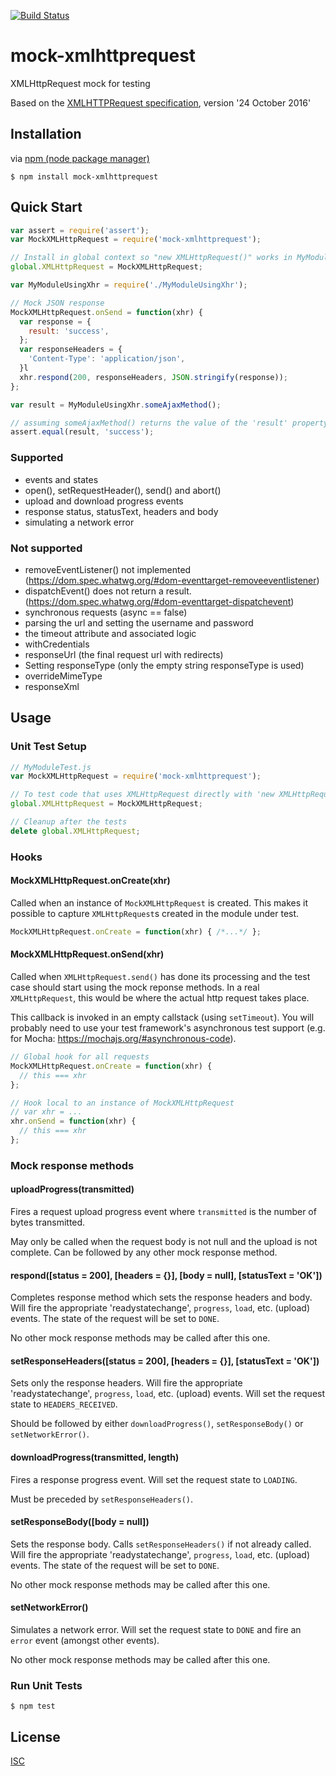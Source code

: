 [![Build Status](https://travis-ci.org/berniegp/mock-xmlhttprequest.svg?branch=master)](https://travis-ci.org/berniegp/mock-xmlhttprequest)

# mock-xmlhttprequest
XMLHttpRequest mock for testing

Based on the [XMLHTTPRequest specification](https://xhr.spec.whatwg.org), version '24 October 2016'

## Installation
via [npm (node package manager)](https://github.com/npm/npm)

	$ npm install mock-xmlhttprequest

## Quick Start
```javascript
var assert = require('assert');
var MockXMLHttpRequest = require('mock-xmlhttprequest');

// Install in global context so "new XMLHttpRequest()" works in MyModuleUsingXhr
global.XMLHttpRequest = MockXMLHttpRequest;

var MyModuleUsingXhr = require('./MyModuleUsingXhr');

// Mock JSON response
MockXMLHttpRequest.onSend = function(xhr) {
  var response = {
    result: 'success',
  };
  var responseHeaders = {
    'Content-Type': 'application/json',
  }l
  xhr.respond(200, responseHeaders, JSON.stringify(response));
};

var result = MyModuleUsingXhr.someAjaxMethod();

// assuming someAjaxMethod() returns the value of the 'result' property
assert.equal(result, 'success');
```

### Supported
- events and states
- open(), setRequestHeader(), send() and abort()
- upload and download progress events
- response status, statusText, headers and body
- simulating a network error

### Not supported
- removeEventListener() not implemented (https://dom.spec.whatwg.org/#dom-eventtarget-removeeventlistener)
- dispatchEvent() does not return a result. (https://dom.spec.whatwg.org/#dom-eventtarget-dispatchevent)
- synchronous requests (async == false)
- parsing the url and setting the username and password
- the timeout attribute and associated logic
- withCredentials
- responseUrl (the final request url with redirects)
- Setting responseType (only the empty string responseType is used)
- overrideMimeType
- responseXml

## Usage

### Unit Test Setup
```javascript
// MyModuleTest.js
var MockXMLHttpRequest = require('mock-xmlhttprequest');

// To test code that uses XMLHttpRequest directly with 'new XMLHttpRequest()'
global.XMLHttpRequest = MockXMLHttpRequest;

// Cleanup after the tests
delete global.XMLHttpRequest;
```

### Hooks

#### MockXMLHttpRequest.onCreate(xhr)
Called when an instance of `MockXMLHttpRequest` is created. This makes it possible to capture `XMLHttpRequest`s created in the module under test.

```javascript
MockXMLHttpRequest.onCreate = function(xhr) { /*...*/ };
```

#### MockXMLHttpRequest.onSend(xhr)
Called when `XMLHttpRequest.send()` has done its processing and the test case should start using the mock reponse methods. In a real `XMLHttpRequest`, this would be where the actual http request takes place.

This callback is invoked in an empty callstack (using `setTimeout`). You will probably need to use your test framework's asynchronous test support (e.g. for Mocha: https://mochajs.org/#asynchronous-code).

```javascript
// Global hook for all requests
MockXMLHttpRequest.onCreate = function(xhr) {
  // this === xhr
};

// Hook local to an instance of MockXMLHttpRequest
// var xhr = ...
xhr.onSend = function(xhr) {
  // this === xhr
};
```

### Mock response methods

#### uploadProgress(transmitted)
Fires a request upload progress event where `transmitted` is the number of bytes transmitted.

May only be called when the request body is not null and the upload is not complete. Can be followed by any other mock response method.

#### respond([status = 200], [headers = {}], [body = null], [statusText = 'OK'])
Completes response method which sets the response headers and body. Will fire the appropriate 'readystatechange', `progress`, `load`, etc. (upload) events. The state of the request will be set to `DONE`.

No other mock response methods may be called after this one.

#### setResponseHeaders([status = 200], [headers = {}], [statusText = 'OK'])
Sets only the response headers. Will fire the appropriate 'readystatechange', `progress`, `load`, etc. (upload) events. Will set the request state to `HEADERS_RECEIVED`.

Should be followed by either `downloadProgress()`, `setResponseBody()` or `setNetworkError()`.

#### downloadProgress(transmitted, length)
Fires a response progress event. Will set the request state to `LOADING`.

Must be preceded by `setResponseHeaders()`.

#### setResponseBody([body = null])
Sets the response body. Calls `setResponseHeaders()` if not already called. Will fire the appropriate 'readystatechange', `progress`, `load`, etc. (upload) events. The state of the request will be set to `DONE`.

No other mock response methods may be called after this one.

#### setNetworkError()
Simulates a network error. Will set the request state to `DONE` and fire an `error` event  (amongst other events).

No other mock response methods may be called after this one.

### Run Unit Tests

	$ npm test


## License

[ISC](LICENSE)
